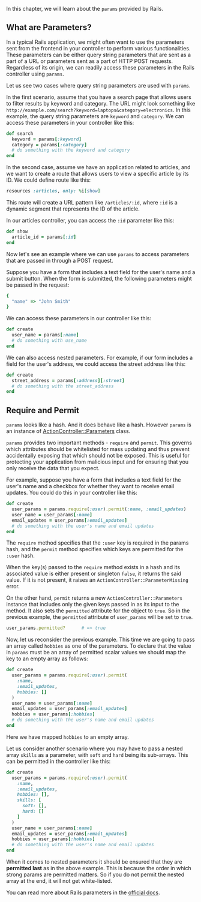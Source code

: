 In this chapter, we will learn about the `params` provided by
Rails.

## What are Parameters?

In a typical Rails application, we might often want to use the parameters sent
from the frontend in your controller to perform various functionalities. These
parameters can be either query string parameters that are sent as a part of a
URL or parameters sent as a part of HTTP POST requests. Regardless of its
origin, we can readily access these parameters in the Rails controller using
`params`.

Let us see two cases where query string parameters are used with `params`.

In the first scenario, assume that you have a search page that allows users to
filter results by keyword and category. The URL might look something like
`http://example.com/search?keyword=laptops&category=electronics`. In this
example, the query string parameters are `keyword` and `category`. We can
access these parameters in your controller like this:

```rb
def search
  keyword = params[:keyword]
  category = params[:category]
  # do something with the keyword and category
end
```

In the second case, assume we have an application related to articles,
and we want to create a route that allows users to view a specific
article by its ID. We could define route like this:

```rb
resources :articles, only: %i[show]
```

This route will create a URL pattern like `/articles/:id`, where `:id` is a
dynamic segment that represents the ID of the article.

In our articles controller, you can access the `:id` parameter like this:

```rb
def show
  article_id = params[:id]
end
```

Now let's see an example where we can use `params` to access parameters that
are passed in through a POST request.

Suppose you have a form that includes a text field for the user's name and a
submit button. When the form is submitted, the following parameters might be
passed in the request:

```rb
{
  "name" => "John Smith"
}
```

We can access these parameters in our controller like this:

```rb
def create
  user_name = params[:name]
  # do something with use_name
end
```

We can also access nested parameters.
For example, if our form includes a
field for the user's address, we could access the street address like this:

```rb
def create
  street_address = params[:address][:street]
  # do something with the street_address
end
```

## Require and Permit

`params` looks like a hash.
And it does behave like a hash.
However `params` is an instance of
[ActionController::Parameters](https://github.com/rails/rails/blob/0fb5f67ac413d62df64b8b59094b4fe85999b5c1/actionpack/lib/action_controller/metal/strong_parameters.rb#L140)
class.


`params` provides two important methods -
`require` and `permit`. This governs which attributes should be whitelisted for
mass updating and thus prevent accidentally exposing that which should not be
exposed. This is useful for protecting your application from malicious input and
for ensuring that you only receive the data that you expect.

For example, suppose you have a form that includes a text field for the user's
name and a checkbox for whether they want to receive email updates. You could do
this in your controller like this:

```rb
def create
  user_params = params.require(:user).permit(:name, :email_updates)
  user_name = user_params[:name]
  email_updates = user_params[:email_updates]
  # do something with the user's name and email updates
end
```

The `require` method specifies that the `:user` key is required in the params
hash, and the `permit` method specifies which keys are permitted for the `:user`
hash.

When the key(s) passed to the `require` method exists in a hash and its
associated value is either present or singleton `false`, it returns the said
value. If it is not present, it raises an `ActionController::ParameterMissing`
error.

On the other hand, `permit` returns a new `ActionController::Parameters`
instance that includes only the given keys passed in as its input to the method.
It also sets the `permitted` attribute for the object to `true`. So in the
previous example, the `permitted` attribute of `user_params` will be set to
`true`.

```rb
user_params.permitted?      # => true
```

Now, let us reconsider the previous example. This time we are going to pass an
array called `hobbies` as one of the parameters. To declare that the value in
`params` must be an array of permitted scalar values we should map the key to an
empty array as follows:

```rb {5}
def create
  user_params = params.require(:user).permit(
    :name,
    :email_updates,
    hobbies: []
  )
  user_name = user_params[:name]
  email_updates = user_params[:email_updates]
  hobbies = user_params[:hobbies]
  # do something with the user's name and email updates
end
```

Here we have mapped `hobbies` to an empty array.

Let us consider another scenario where you may have to pass a nested array
`skills` as a parameter, with `soft` and `hard` being its sub-arrays. This can
be permitted in the controller like this:

```rb {6-9}
def create
  user_params = params.require(:user).permit(
    :name,
    :email_updates,
    hobbies: [],
    skills: [
      soft: [],
      hard: []
    ]
  )
  user_name = user_params[:name]
  email_updates = user_params[:email_updates]
  hobbies = user_params[:hobbies]
  # do something with the user's name and email updates
end
```

When it comes to nested parameters it should be ensured that they are
**permitted last** as in the above example. This is because the order in which
strong params are permitted matters. So if you do not permit the nested array at
the end, it will not get white-listed.

You can read more about Rails parameters in the
[official docs](https://guides.rubyonrails.org/action_controller_overview.html#parameters).
